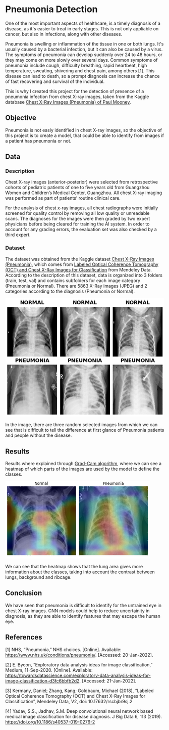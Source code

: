 # Pneumonia Detection

One of the most important aspects of healthcare, is a timely diagnosis of a disease, as it's easier to treat in early stages. This is not only appliable on cancer, but also in infections, along with other diseases.

Pneumonia is swelling or inflammation of the tissue in one or both lungs. It's usually caused by a bacterial infection, but it can also be caused by a virus. The symptoms of pneumonia can develop suddenly over 24 to 48 hours, or they may come on more slowly over several days. Common symptoms of pneumonia include cough, difficulty breathing, rapid heartbeat, high temperature, sweating, shivering and chest pain, among others [1]. This disease can lead to death, so a prompt diagnosis can increase the chance of fast recovering and survival of the individual.

This is why I created this project for the detection of presence of a pneumonia infection from chest X-ray images, taken from the Kaggle database [Chest X-Ray Images (Pneumonia) of Paul Mooney](https://www.kaggle.com/paultimothymooney/chest-xray-pneumonia).

## Objective

Pneumonia is not easly identified in chest X-ray images, so the objective of this project is to create a model, that could be able to identify from images if a patient has pneumonia or not.

## Data

### Description

Chest X-ray images (anterior-posterior) were selected from retrospective cohorts of pediatric patients of one to five years old from Guangzhou Women and Children’s Medical Center, Guangzhou. All chest X-ray imaging was performed as part of patients’ routine clinical care.

For the analysis of chest x-ray images, all chest radiographs were initially screened for quality control by removing all low quality or unreadable scans. The diagnoses for the images were then graded by two expert physicians before being cleared for training the AI system. In order to account for any grading errors, the evaluation set was also checked by a third expert.

### Dataset

The dataset was obtained from the Kaggle dataset [Chest X-Ray Images (Pneumonia)](https://www.kaggle.com/datasets/paultimothymooney/chest-xray-pneumonia), which comes from [Labeled Optical Coherence Tomography (OCT) and Chest X-Ray Images for Classification](https://data.mendeley.com/datasets/rscbjbr9sj/2) from Mendeley Data. According to the description of this dataset, data is organized into 3 folders (train, test, val) and contains subfolders for each image category (Pneumonia or Normal). There are 5863 X-Ray images (JPEG) and 2 categories according to the diagnosis (Pneumonia or Normal).

![Comparative image](https://github.com/dialvedu/PneumoniaDetection/blob/main/readme_files/normal_pneumonia.png)

In the image, there are three random selected images from which we can see that is difficult to tell the difference at first glance of Pneumonia patients and people without the disease.

## Results

Results where explained through [Grad-Cam algorithm](https://keras.io/examples/vision/grad_cam/), where we can see a heatmap of which parts of the images are used by the model to define the classes.

![Heatmap image](https://github.com/dialvedu/PneumoniaDetection/blob/main/readme_files/norm_pneum_heatmap.png)

We can see that the heatmap shows that the lung area gives more information about the classes, taking into account the contrast between lungs, background and ribcage.

## Conclusion

We have seen that pneumonia is difficult to identify for the untrained eye in chest X-ray images. CNN models could help to reduce uncertainity in diagnosis, as they are able to identify features that may escape the human eye.

## References

[1] NHS, “Pneumonia,” NHS choices. [Online]. Available: https://www.nhs.uk/conditions/pneumonia/. [Accessed: 20-Jan-2022].

[2] E. Byeon, “Exploratory data analysis ideas for image classification,” Medium, 11-Sep-2020. [Online]. Available: https://towardsdatascience.com/exploratory-data-analysis-ideas-for-image-classification-d3fc6bbfb2d2. [Accessed: 21-Jan-2022]. 

[3] Kermany, Daniel; Zhang, Kang; Goldbaum, Michael (2018), “Labeled Optical Coherence Tomography (OCT) and Chest X-Ray Images for Classification”, Mendeley Data, V2, doi: 10.17632/rscbjbr9sj.2

[4] Yadav, S.S., Jadhav, S.M. Deep convolutional neural network based medical image classification for disease diagnosis. J Big Data 6, 113 (2019). https://doi.org/10.1186/s40537-019-0276-2
